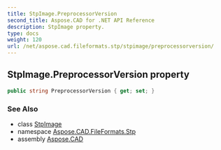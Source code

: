 ```yaml
---
title: StpImage.PreprocessorVersion
second_title: Aspose.CAD for .NET API Reference
description: StpImage property. 
type: docs
weight: 120
url: /net/aspose.cad.fileformats.stp/stpimage/preprocessorversion/
---
```

## StpImage.PreprocessorVersion property

```csharp
public string PreprocessorVersion { get; set; }
```

### See Also

* class [StpImage](../)
* namespace [Aspose.CAD.FileFormats.Stp](../../stpimage/)
* assembly [Aspose.CAD](../../../)


